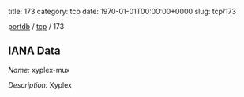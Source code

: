 title: 173
category: tcp
date: 1970-01-01T00:00:00+0000
slug: tcp/173

[portdb](/) / [tcp](/category/tcp.html) / 173


## IANA Data

_Name:_ xyplex-mux

_Description:_ Xyplex

